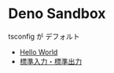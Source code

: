 # Deno Sandbox

tsconfig が デフォルト

* [Hello World](./hello-world.ts)
* [標準入力・標準出力](./stdin-stdout.ts)


